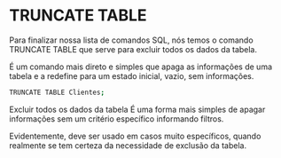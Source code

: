 # TRUNCATE TABLE

Para finalizar nossa lista de comandos SQL, nós temos o comando TRUNCATE TABLE que serve para excluir todos os dados da tabela.

É um comando mais direto e simples que apaga as informações de uma tabela e a redefine para um estado inicial, vazio, sem informações. 

```bash
TRUNCATE TABLE Clientes;
```

Excluir todos os dados da tabela
É uma forma mais simples de apagar informações sem um critério específico informando filtros.

Evidentemente, deve ser usado em casos muito específicos, quando realmente se tem certeza da necessidade de exclusão da tabela. 